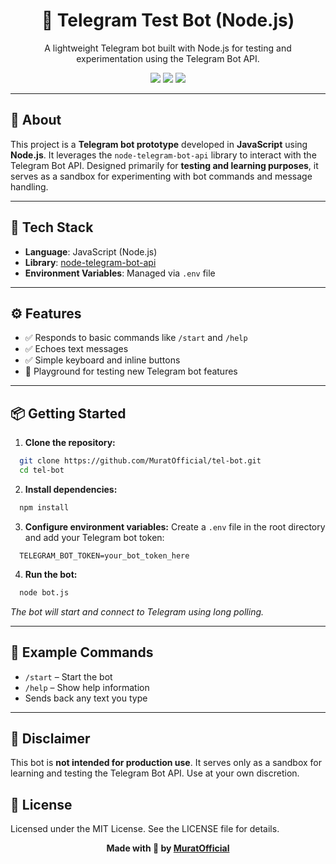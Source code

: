 <h1 align="center">🤖 Telegram Test Bot (Node.js)</h1>
<p align="center">
  A lightweight Telegram bot built with Node.js for testing and experimentation using the Telegram Bot API.
</p>

<p align="center">
  <img src="https://img.shields.io/github/languages/top/MuratOfficial/tel-bot?style=flat-square" />
  <img src="https://img.shields.io/github/license/MuratOfficial/tel-bot?style=flat-square" />
  <img src="https://img.shields.io/github/stars/MuratOfficial/tel-bot?style=flat-square" />
</p>

---

## 📌 About

This project is a **Telegram bot prototype** developed in **JavaScript** using **Node.js**. It leverages the `node-telegram-bot-api` library to interact with the Telegram Bot API. Designed primarily for **testing and learning purposes**, it serves as a sandbox for experimenting with bot commands and message handling.

---

## 🧰 Tech Stack

- **Language**: JavaScript (Node.js)
- **Library**: [node-telegram-bot-api](https://github.com/yagop/node-telegram-bot-api)
- **Environment Variables**: Managed via `.env` file

---

## ⚙️ Features

- ✅ Responds to basic commands like `/start` and `/help`
- ✅ Echoes text messages
- ✅ Simple keyboard and inline buttons
- 🧪 Playground for testing new Telegram bot features

---

## 📦 Getting Started

1. **Clone the repository:**
 ```bash
   git clone https://github.com/MuratOfficial/tel-bot.git
   cd tel-bot
  ```
2. **Install dependencies:**
  ```bash
    npm install
  ```
3. **Configure environment variables:**
  Create a `.env` file in the root directory and add your Telegram bot token:
  ```env
    TELEGRAM_BOT_TOKEN=your_bot_token_here
  ```
4. **Run the bot:**
  ```bash
    node bot.js
  ```
  *The bot will start and connect to Telegram using long polling.*

---

## 📌 Example Commands
* `/start` – Start the bot
* `/help` – Show help information
* Sends back any text you type

---

## 🚧 Disclaimer

This bot is **not intended for production use**. It serves only as a sandbox for learning and testing the Telegram Bot API. Use at your own discretion.

## 📄 License
Licensed under the MIT License. See the LICENSE file for details.

<p align="center"><b>Made with 🧪 by <a href="https://github.com/MuratOfficial">MuratOfficial</a></b></p>

